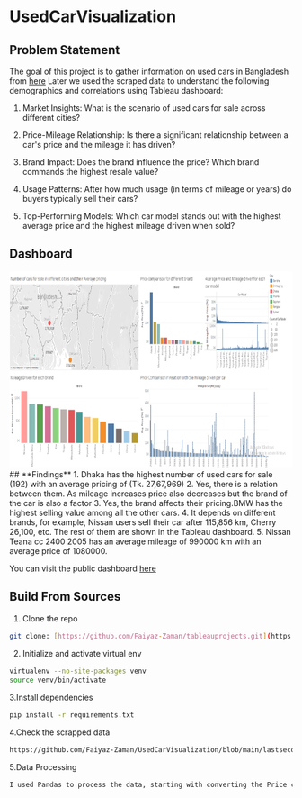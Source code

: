 # **UsedCarVisualization**

## **Problem Statement**

The goal of this project is to gather information on used cars in Bangladesh from [here](https://bikroy.com/en/ads/c/bangladesh/cars/used)
Later we used the scraped data to understand the following demographics and correlations using Tableau dashboard:

1. Market Insights: What is the scenario of used cars for sale across different cities?

2. Price-Mileage Relationship: Is there a significant relationship between a car's price and the mileage it has driven?

3. Brand Impact: Does the brand influence the price? Which brand commands the highest resale value?

4. Usage Patterns: After how much usage (in terms of mileage or years) do buyers typically sell their cars?

5. Top-Performing Models: Which car model stands out with the highest average price and the highest mileage driven when sold?

## **Dashboard**
<img src="dashboard.png" width="800" height="350">
## **Findings**
1. Dhaka has the highest number of used cars for sale (192) with an average pricing of (Tk. 27,67,969)
2. Yes, there is a relation between them. As mileage increases price also decreases but the brand of the car is also a factor 
3. Yes, the brand affects their pricing.BMW has the highest selling value among all the other cars.
4. It depends on different brands, for example, Nissan users sell their car after 115,856 km, Cherry 26,100, etc. The rest of them are shown in the Tableau dashboard.
5. Nissan Teana cc 2400 2005 has an average mileage of 990000 km with an average price of 1080000.

You can visit the public dashboard [here](https://public.tableau.com/app/profile/faiyaz.zaman/viz/UsedCarVisualization/Dashboard1?publish=yes)
## Build From Sources
1. Clone the repo 
```bash
git clone: [https://github.com/Faiyaz-Zaman/tableauprojects.git](https://github.com/Faiyaz-Zaman/UsedCarVisualization.git)
```
2. Initialize and activate virtual env 
```bash
virtualenv --no-site-packages venv
source venv/bin/activate
```
3.Install dependencies
```bash
pip install -r requirements.txt
```
4.Check the scrapped data
```bash
https://github.com/Faiyaz-Zaman/UsedCarVisualization/blob/main/lastsecondhand_car_details.csv

```
5.Data Processing
```bash
I used Pandas to process the data, starting with converting the Price column, originally in string format (e.g., TK 12,333), into integers. I applied the same transformation to the Mileage Driven column. One major issue I encountered was inconsistency in city names—some entries had Dhaka Division while others had just Dhaka, which Tableau recognized as a separate location. To resolve this, I standardized the names to Dhaka.
```

